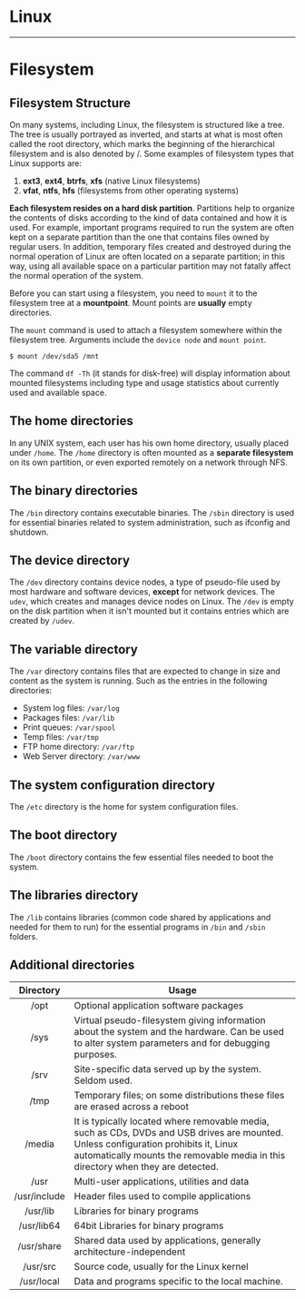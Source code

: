 # Linux
----


# Filesystem

## Filesystem Structure 
On many systems, including Linux, the filesystem is structured like a tree. The tree is usually portrayed as inverted, and starts at what is most often called the root directory, which marks the beginning of the hierarchical filesystem and is also denoted by /.
Some examples of filesystem types that Linux supports are:
1. **ext3**, **ext4**, **btrfs**, **xfs** (native Linux filesystems)
2. **vfat**, **ntfs**, **hfs** (filesystems from other operating systems) 

**Each filesystem resides on a hard disk partition**. Partitions help to organize the contents of disks according to the kind of data contained and how it is used. For example, important programs required to run the system are often kept on a separate partition than the one that contains files owned by regular users. In addition, temporary files created and destroyed during the normal operation of Linux are often located on a separate partition; in this way, using all available space on a particular partition may not fatally affect the normal operation of the system. 

Before you can start using a filesystem, you need to ``mount`` it to the filesystem tree at a **mountpoint**. Mount points are __usually__ empty directories. 

The ``mount`` command is used to attach a filesystem somewhere within the filesystem tree. Arguments include the ``device node`` and ``mount point``.

``` $ mount /dev/sda5 /mnt ```

The command ``df -Th`` (it stands for disk-free) will display information about mounted filesystems including type and usage statistics about currently used and available space.

## The home directories 
In any UNIX system, each user has his own home directory, usually placed under ``/home``. 
The ``/home`` directory is often mounted as a **separate filesystem** on its own partition, or even exported remotely on a network through NFS.

## The binary directories 
The ``/bin`` directory contains executable binaries.
The ``/sbin`` directory is used for essential binaries related to system administration, such as ifconfig and shutdown.

## The device directory
 The ``/dev`` directory contains device nodes, a type of pseudo-file used by most hardware and software devices, __except__ for network devices. 
 The ``udev``, which creates and manages device nodes on Linux.
 The ``/dev`` is empty on the disk partition when it isn't mounted but it contains entries which are created by ``/udev``.

 ## The variable directory
 
The ``/var`` directory contains files that are expected to change in size and content as the system is running.
Such as the entries in the following directories:
   + System log files: ``/var/log``
   + Packages files: ``/var/lib``
   + Print queues: ``/var/spool``
   + Temp files: ``/var/tmp``
   + FTP home directory: ``/var/ftp``
   +  Web Server directory: ``/var/www``
## The system configuration directory 
The ``/etc`` directory is the home for system configuration files.

## The boot directory 
The ``/boot`` directory contains the few essential files needed to boot the system. 

## The libraries directory 
The ``/lib`` contains libraries (common code shared by applications and needed for them to run) for the essential programs in ``/bin`` and ``/sbin`` folders. 

## Additional directories 
|Directory|Usage|
|:---------:|-----|
| /opt | Optional application software packages |
| /sys | Virtual pseudo-filesystem giving information about the system and the hardware. Can be used to alter system parameters and for debugging purposes. |
| /srv | Site-specific data served up by the system. Seldom used. |
| /tmp | Temporary files; on some distributions these files are erased across a reboot |
| /media | It is typically located where removable media, such as CDs, DVDs and USB drives are mounted. Unless configuration prohibits it, Linux automatically mounts the removable media in this directory when they are detected. |
| /usr | Multi-user applications, utilities and data |
| /usr/include | Header files used to compile applications |
| /usr/lib | Libraries for binary programs |
| /usr/lib64 | 64bit Libraries for binary programs |
| /usr/share | Shared data used by applications, generally architecture-independent |
| /usr/src | Source code, usually for the Linux kernel |
| /usr/local | Data and programs specific to the local machine. |





